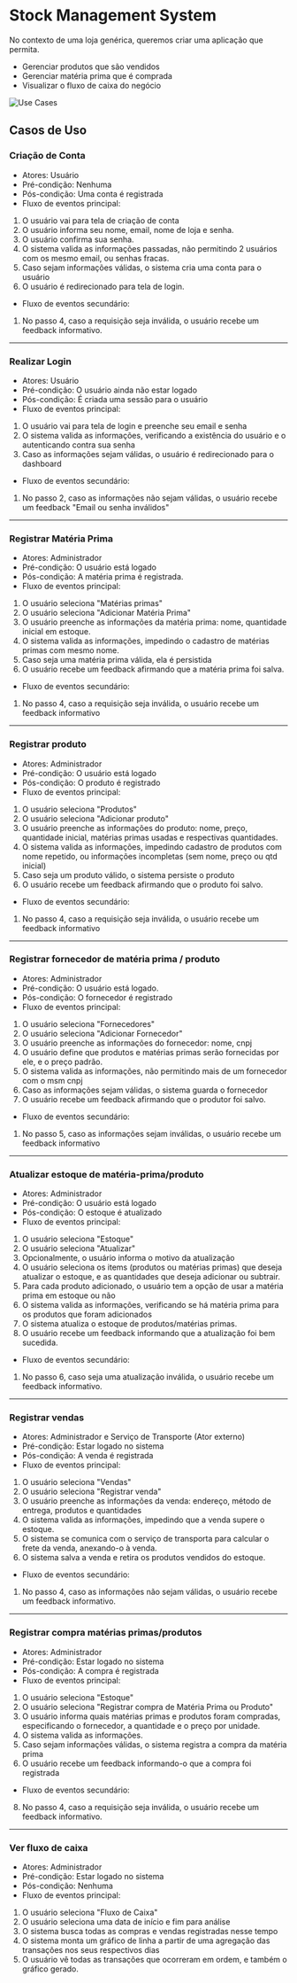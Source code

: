 # Stock Management System
No contexto de uma loja genérica, queremos criar uma aplicação que permita.
- Gerenciar produtos que são vendidos
- Gerenciar matéria prima que é comprada
- Visualizar o fluxo de caixa do negócio

![Use Cases](./use-cases.png)

## Casos de Uso

### Criação de Conta
- Atores: Usuário
- Pré-condição: Nenhuma
- Pós-condição: Uma conta é registrada
- Fluxo de eventos principal:
1. O usuário vai para tela de criação de conta
2. O usuário informa seu nome, email, nome de loja e senha.
3. O usuário confirma sua senha.
4. O sistema valida as informações passadas, não permitindo 2 usuários com
os mesmo email, ou senhas fracas.
5. Caso sejam informações válidas, o sistema cria uma conta para o usuário
6. O usuário é redirecionado para tela de login.

- Fluxo de eventos secundário:
1. No passo 4, caso a requisição seja inválida, o usuário recebe um
feedback informativo.
---

### Realizar Login
- Atores: Usuário
- Pré-condição: O usuário ainda não estar logado
- Pós-condição: É criada uma sessão para o usuário
- Fluxo de eventos principal:
1. O usuário vai para tela de login e preenche seu email e senha
2. O sistema valida as informações, verificando a existência do
usuário e o autenticando contra sua senha
3. Caso as informações sejam válidas, o usuário é redirecionado
para o dashboard
- Fluxo de eventos secundário:
1. No passo 2, caso as informações não sejam válidas, o usuário
recebe um feedback "Email ou senha inválidos"
---

### Registrar Matéria Prima
- Atores: Administrador
- Pré-condição: O usuário está logado
- Pós-condição: A matéria prima é registrada.
- Fluxo de eventos principal:
1. O usuário seleciona "Matérias primas"
2. O usuário seleciona "Adicionar Matéria Prima"
3. O usuário preenche as informações da matéria prima: nome, 
quantidade inicial em estoque.
4. O sistema valida as informações, impedindo o cadastro de matérias
primas com mesmo nome.
5. Caso seja uma matéria prima válida, ela é persistida
6. O usuário recebe um feedback afirmando que a matéria prima foi salva.
- Fluxo de eventos secundário:
1. No passo 4, caso a requisição seja inválida, o usuário recebe um
feedback informativo
---

### Registrar produto
- Atores: Administrador
- Pré-condição: O usuário está logado
- Pós-condição: O produto é registrado
- Fluxo de eventos principal:
1. O usuário seleciona "Produtos"
2. O usuário seleciona "Adicionar produto"
3. O usuário preenche as informações do produto: nome,
preço, quantidade inicial, matérias primas usadas e respectivas quantidades.
4. O sistema valida as informações, impedindo cadastro de produtos
com nome repetido, ou informações incompletas (sem nome, preço ou qtd inicial)
5. Caso seja um produto válido, o sistema persiste o produto
6. O usuário recebe um feedback afirmando que o produto foi salvo.
- Fluxo de eventos secundário:
1. No passo 4, caso a requisição seja inválida, o usuário recebe um
feedback informativo
---

### Registrar fornecedor de matéria prima / produto
- Atores: Administrador
- Pré-condição: O usuário está logado.
- Pós-condição: O fornecedor é registrado
- Fluxo de eventos principal:
1. O usuário seleciona "Fornecedores"
2. O usuário seleciona "Adicionar Fornecedor"
3. O usuário preenche as informações do fornecedor: nome, cnpj
4. O usuário define que produtos e matérias primas serão fornecidas
por ele, e o preço padrão.
5. O sistema valida as informações, não permitindo mais de um
fornecedor com o msm cnpj
6. Caso as informações sejam válidas, o sistema guarda o fornecedor
7. O usuário recebe um feedback afirmando que o produtor foi salvo.
- Fluxo de eventos secundário:
1. No passo 5, caso as informações sejam inválidas, o usuário recebe um 
feedback informativo
---

### Atualizar estoque de matéria-prima/produto
- Atores: Administrador
- Pré-condição: O usuário está logado
- Pós-condição: O estoque é atualizado
- Fluxo de eventos principal:
1. O usuário seleciona "Estoque"
2. O usuário seleciona "Atualizar"
3. Opcionalmente, o usuário informa o motivo da atualização
4. O usuário seleciona os items (produtos ou matérias primas) que deseja
atualizar o estoque, e as quantidades que deseja adicionar ou subtrair.
5. Para cada produto adicionado, o usuário tem a opção de usar a matéria prima
em estoque ou não
6. O sistema valida as informações, verificando se há matéria prima 
para os produtos que foram adicionados
7. O sistema atualiza o estoque de produtos/matérias primas.
8. O usuário recebe um feedback informando que a atualização foi bem sucedida.

- Fluxo de eventos secundário:
1. No passo 6, caso seja uma atualização inválida, o usuário recebe um feedback
informativo.
---

### Registrar vendas
- Atores: Administrador e Serviço de Transporte (Ator externo)
- Pré-condição: Estar logado no sistema
- Pós-condição: A venda é registrada
- Fluxo de eventos principal:
1. O usuário seleciona "Vendas"
2. O usuário seleciona "Registrar venda"
3. O usuário preenche as informações da venda: endereço, método de entrega, 
produtos e quantidades
4. O sistema valida as informações, impedindo que a venda supere o estoque.
6. O sistema se comunica com o serviço de transporta para calcular o frete da
venda, anexando-o à venda.
6. O sistema salva a venda e retira os produtos vendidos do estoque.
- Fluxo de eventos secundário:
1. No passo 4, caso as informações não sejam válidas, o usuário recebe um
feedback informativo.
---

### Registrar compra matérias primas/produtos
- Atores: Administrador
- Pré-condição: Estar logado no sistema
- Pós-condição: A compra é registrada
- Fluxo de eventos principal:
1. O usuário seleciona "Estoque"
2. O usuário seleciona "Registrar compra de Matéria Prima ou Produto"
3. O usuário informa quais matérias primas e produtos foram compradas, especificando
o fornecedor, a quantidade e o preço por unidade.
4. O sistema valida as informações.
6. Caso sejam informações válidas, o sistema registra a compra da matéria prima
7. O usuário recebe um feedback informando-o que a compra foi registrada
- Fluxo de eventos secundário:
8. No passo 4, caso a requisição seja inválida, o usuário recebe um
feedback informativo.
---

### Ver fluxo de caixa
- Atores: Administrador
- Pré-condição: Estar logado no sistema
- Pós-condição: Nenhuma
- Fluxo de eventos principal:
1. O usuário seleciona "Fluxo de Caixa"
2. O usuário seleciona uma data de início e fim para análise
3. O sistema busca todas as compras e vendas registradas nesse tempo
4. O sistema monta um gráfico de linha a partir de uma agregação das 
transações nos seus respectivos dias
5. O usuário vê todas as transações que ocorreram em ordem, e também
o gráfico gerado.
